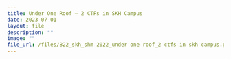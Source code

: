 ```yaml
---
title: Under One Roof – 2 CTFs in SKH Campus
date: 2023-07-01
layout: file
description: ""
image: ""
file_url: /files/822_skh_shm 2022_under one roof_2 ctfs in skh campus.pdf
---
```


